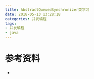 ```yaml
---
title: AbstractQueuedSynchronizer类学习
date: 2018-05-13 13:28:18
categories: 并发编程
tags: 
- 并发编程
- java
---
```




# 参考资料

* ​